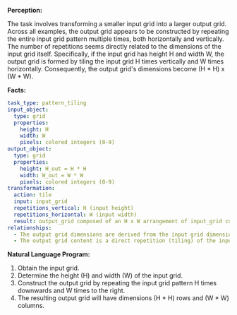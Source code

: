 **Perception:**

The task involves transforming a smaller input grid into a larger output grid. Across all examples, the output grid appears to be constructed by repeating the entire input grid pattern multiple times, both horizontally and vertically. The number of repetitions seems directly related to the dimensions of the input grid itself. Specifically, if the input grid has height H and width W, the output grid is formed by tiling the input grid H times vertically and W times horizontally. Consequently, the output grid's dimensions become (H * H) x (W * W).

**Facts:**


```yaml
task_type: pattern_tiling
input_object:
  type: grid
  properties:
    height: H
    width: W
    pixels: colored integers (0-9)
output_object:
  type: grid
  properties:
    height: H_out = H * H
    width: W_out = W * W
    pixels: colored integers (0-9)
transformation:
  action: tile
  input: input_grid
  repetitions_vertical: H (input height)
  repetitions_horizontal: W (input width)
  result: output_grid composed of an H x W arrangement of input_grid copies
relationships:
  - The output grid dimensions are derived from the input grid dimensions.
  - The output grid content is a direct repetition (tiling) of the input grid pattern.
```


**Natural Language Program:**

1.  Obtain the input grid.
2.  Determine the height (H) and width (W) of the input grid.
3.  Construct the output grid by repeating the input grid pattern H times downwards and W times to the right.
4.  The resulting output grid will have dimensions (H * H) rows and (W * W) columns.